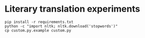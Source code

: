 # Literary translation experiments



```
pip install -r requirements.txt
python -c "import nltk; nltk.download('stopwords')"
cp custom.py.example custom.py
```